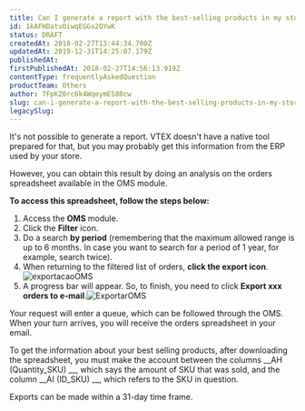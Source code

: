 ```yaml
---
title: Can I generate a report with the best-selling products in my store?
id: 1kAFHDatvOiwqEGGs2OYwK
status: DRAFT
createdAt: 2018-02-27T13:44:34.700Z
updatedAt: 2019-12-31T14:25:07.179Z
publishedAt: 
firstPublishedAt: 2018-02-27T14:56:13.919Z
contentType: frequentlyAskedQuestion
productTeam: Others
author: 7FpKZ0rc6k4WqeymES80cw
slug: can-i-generate-a-report-with-the-best-selling-products-in-my-store
legacySlug: 
---
```


It's not possible to generate a report. VTEX doesn't have a native tool prepared for that, but you may probably get this information from the ERP used by your store.

However, you can obtain this result by doing an analysis on the orders spreadsheet available in the OMS module.

__To access this spreadsheet, follow the steps below:__

1. Access the __OMS__ module.
2. Click the __Filter__ icon.
3. Do a search __by period__ (remembering that the maximum allowed range is up to 6 months. In case you want to search for a period of 1 year, for example, search twice).
4. When returning to the filtered list of orders, __click the export icon__.![exportacaoOMS](//images.contentful.com/alneenqid6w5/3pX1xFqvS0uMOEe8OUquci/81e2be7c1948d62a863cfccfc36f18a9/exportacaoOMS.png)
5. A progress bar will appear. So, to finish, you need to click __Export xxx orders to e-mail__.![ExportarOMS](//images.contentful.com/alneenqid6w5/3Z7h82etgIuQcUI6iGsgyk/11bbadc4b3c2174c82844e9125af8e50/ExportarOMS.png)

Your request will enter a queue, which can be followed through the OMS. When your turn arrives, you will receive the orders spreadsheet in your email.

To get the information about your best selling products, after downloading the spreadsheet, you must make the account between the columns __AH (Quantity_SKU) __, which says the amount of SKU that was sold, and the column __AI (ID_SKU) __, which refers to the SKU in question.

<div class="alert alert-danger">
Exports can be made within a 31-day time frame.
</div>
